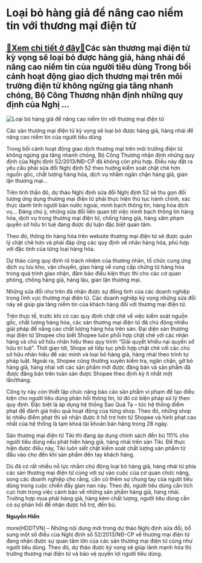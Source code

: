 Loại bỏ hàng giả để nâng cao niềm tin với thương mại điện tử
============================================================

[:gift:Xem chi tiết ở đây:gift:](https://hddtvn.com/loai-bo-hang-gia-de-nang-cao-niem-tin-voi-thuong-mai-dien-tu/)Các sàn thương mại điện tử kỳ vọng sẽ loại bỏ được hàng giả, hàng nhái để nâng cao niềm tin của người tiêu dùng Trong bối cảnh hoạt động giao dịch thương mại trên môi trường điện tử không ngừng gia tăng nhanh chóng, Bộ Công Thương nhận định những quy định của Nghị …
--------------------------------------------------------------------------------------------------------------------------------------------------------------------------------------------------------------------------------------------------------------------------





![Loại bỏ hàng giả để nâng cao niềm tin với thương mại điện tử](https://hddtvn.com/wp-content/uploads/2021/01/0941_Screen_Shot_2020-12-09_at_11.01.50_AM.png "Loại bỏ hàng giả để nâng cao niềm tin với thương mại điện tử")


Các sàn thương mại điện tử kỳ vọng sẽ loại bỏ được hàng giả, hàng nhái để nâng cao niềm tin của người tiêu dùng



Trong bối cảnh hoạt động giao dịch thương mại trên môi trường điện tử không ngừng gia tăng nhanh chóng, Bộ Công Thương nhận định những quy định của Nghị định 52/2013/NĐ-CP đã không còn phù hợp. Điều này đặt ra yêu cầu phải sửa đổi Nghị định 52 theo hướng kiểm soát chặt chẽ hơn nguồn gốc, chất lượng hàng hóa, dịch vụ nhằm ngăn chặn hàng giả, gian lận thương mại…


Trên tinh thần đó, dự thảo Nghị định sửa đổi Nghị định 52 sẽ thu gọn đối tượng ứng dụng thương mại điện tử phải thực hiện thủ tục hành chính, xác thực danh tính người bán nước ngoài, minh bạch thông tin, hàng hóa dịch vụ… Đáng chú ý, những sửa đổi liên quan tới việc minh bạch thông tin hàng hóa, dịch vụ trong thương mại điện tử, chống hàng giả, hàng xâm phạm quyền sở hữu trí tuệ đang được dự luận đặc biệt quan tâm.


Theo đó, thông tin hàng hóa trên website thương mại điện tử sẽ được quản lý chặt chẽ hơn và phải đáp ứng các quy định về nhãn hàng hóa, phù hợp với đặc tính của từng loại hàng hóa.


Dự thảo cũng quy định rõ trách nhiệm của thương nhân, tổ chức cung ứng dịch vụ lưu kho, vận chuyển, giao hàng về cung cấp chứng từ hàng hóa trong quá trình giao nhận, đảm bảo điều kiện thực thi cho các cơ quan phòng, chống hàng giả, hàng lậu, gian lận thương mại.


Những sửa đổi như trên đã nhận được sự đồng tình của các doanh nghiệp trong lĩnh vực thương mại điện tử. Các doanh nghiệp kỳ vọng những sửa đổi này sẽ giúp gia tăng niềm tin của khách hàng đối với thương mại điện tử.


Trên thực tế, trước khi có các quy định chặt chẽ về việc kiểm soát nguồn gốc, chất lượng hàng hóa, các sàn thương mại điện tử đã chủ động nhiều giải pháp để nâng cao chất lượng hàng hóa trên sàn. Đại diện sàn thương mại điện tử Shopee cho biết Shopee luôn phối hợp chặt chẽ với các nhãn hàng và chủ sở hữu nhãn hiệu theo quy trình “Giải quyết khiếu nại quyền sở hữu trí tuệ”. Thời gian tới, Shope sẽ tiếp tục phối hợp chặt chẽ với các chủ sở hữu nhãn hiệu để xác minh và loại bỏ hàng giả, hàng nhái theo trình tự pháp luật. Ngoài ra, Shopee cũng thường xuyên kiểm tra, ngăn chặn, gỡ bỏ hàng giả, hàng nhái với các sản phẩm mới được đăng bán và sản phẩm đã được đăng bán trên toàn sàn được Shopee theo định kỳ ít nhất một lần/tháng.


Công ty này còn thiết lập chức năng báo cáo sản phẩm vi phạm để tạo điều kiện cho người tiêu dùng phản hồi thông tin, từ đó có biện pháp xử lý theo quy định. Đặc biệt là áp dụng hệ thống Sao Quả Tạ – tức hệ thống điểm phạt để đánh giá hiệu quả hoạt động của từng shop. Theo đó, những shop bị nhiều điểm phạt thì sẽ nhận được ít hỗ trợ hơn từ Shopee và hình phạt cao nhất của hệ thống là tạm khoá tài khoản bán hàng trong 28 ngày.


Sàn thương mại điện tử Tiki thì đang áp dụng chính sách đền bù 111% cho người tiêu dùng nếu phát hiện hàng giả, hàng nhái trên sàn Tiki. Để thực hiện được điều này, Tiki luôn siết chặt kiểm soát chất lượng sản phẩm từ đầu vào cho đến khi sản phẩm đến tay khách hàng.


Dù đã có rất nhiều nỗ lực nhằm chủ động loại bỏ hàng giả, hàng nhái từ phía các sàn thương mại điện tử cùng với sự vào cuộc của cơ quan chức năng, song các doanh nghiệp cho rằng, cần có thêm sự chung tay của người tiêu dùng trong cuộc chiến đầy gian nan này. Theo đó, người tiêu dùng cần tích cực hơn trong việc cảnh báo về những sản phẩm hàng giả, hàng nhái. Trường hợp mua phải hàng giả, hàng kém chất lượng, người tiêu dùng cần có sự phản hồi để nhận được hỗ trợ, đền bù.




**Nguyễn Hiền**



more(HDDTVN) – Những nội dung mới trong dự thảo Nghị định sửa đổi, bổ sung một số điều của Nghị định số 52/2013/NĐ-CP về thương mại điện tử đang nhận được sự quan tâm lớn của các sàn thương mại điện tử cũng như người tiêu dùng. Theo đó, dự thảo được kỳ vọng sẽ giúp lành mạnh hóa thị trường thương mại điện tử và bảo vệ quyền lợi người tiêu dùng.

